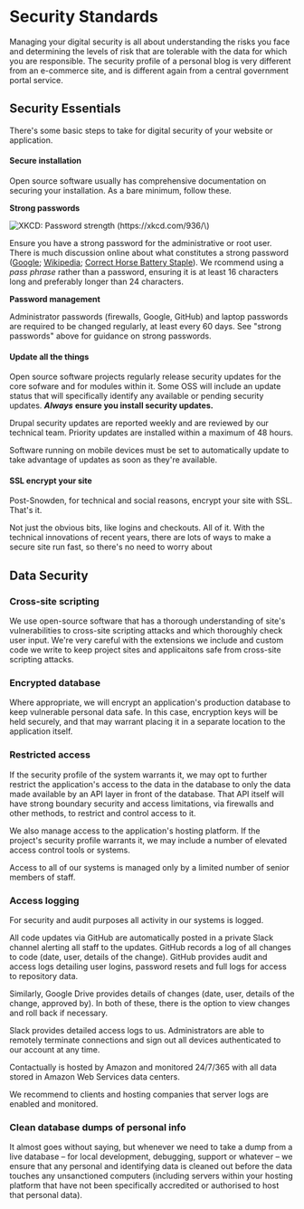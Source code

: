 # Security Standards

Managing your digital security is all about understanding the risks you face and determining the levels of risk that are tolerable with the data for which you are responsible. The security profile of a personal blog is very different from an e-commerce site, and is different again from a central government portal service.

## Security Essentials

There's some basic steps to take for digital security of your website or application.

#### Secure installation

Open source software usually has comprehensive documentation on securing your installation. As a bare minimum, follow these.

**Strong passwords**

![XKCD: Password strength \(https://xkcd.com/936/\)](http://imgs.xkcd.com/comics/password_strength.png)

Ensure you have a strong password for the administrative or root user. There is much discussion online about what constitutes a strong password \([Google](https://support.google.com/accounts/answer/32040?src=soctw); [Wikipedia](https://en.wikipedia.org/wiki/Password_strength); [Correct Horse Battery Staple](http://correcthorsebatterystaple.net/)\). We rcommend using a _pass phrase_ rather than a password, ensuring it is at least 16 characters long and preferably longer than 24 characters.

**Password management**

Administrator passwords \(firewalls, Google, GitHub\) and laptop passwords are required to be changed regularly, at least every 60 days. See "strong passwords" above for guidance on strong passwords.

#### Update all the things

Open source software projects regularly release security updates for the core sofware and for modules within it. Some OSS will include an update status that will specifically identify any available or pending security updates. _**Always**_ **ensure you install security updates.**

Drupal security updates are reported weekly and are reviewed by our technical team. Priority updates are installed within a maximum of 48 hours.

Software running on mobile devices must be set to automatically update to take advantage of updates as soon as they're available.

#### SSL encrypt your site

Post-Snowden, for technical and social reasons, encrypt your site with SSL. That's it.

Not just the obvious bits, like logins and checkouts. All of it. With the technical innovations of recent years, there are lots of ways to make a secure site run fast, so there's no need to worry about

## Data Security

### Cross-site scripting

We use open-source software that has a thorough understanding of site's vulnerabilities to cross-site scripting attacks and which thoroughly check user input. We're very careful with the extensions we include and custom code we write to keep project sites and applicaitons safe from cross-site scripting attacks.

### Encrypted database

Where appropriate, we will encrypt an application's production database to keep vulnerable personal data safe. In this case, encryption keys will be held securely, and that may warrant placing it in a separate location to the application itself.

### Restricted access

If the security profile of the system warrants it, we may opt to further restrict the application's access to the data in the database to only the data made available by an API layer in front of the database. That API itself will have strong boundary security and access limitations, via firewalls and other methods, to restrict and control access to it.

We also manage access to the application's hosting platform. If the project's security profile warrants it, we may include a number of elevated access control tools or systems.

Access to all of our systems is managed only by a limited number of senior members of staff.

### Access logging

For security and audit purposes all activity in our systems is logged.

All code updates via GitHub are automatically posted in a private Slack channel alerting all staff to the updates. GitHub records a log of all changes to code \(date, user, details of the change\). GitHub provides audit and access logs detailing user logins, password resets and full logs for access to repository data.

Similarly, Google Drive provides details of changes \(date, user, details of the change, approved by\). In both of these, there is the option to view changes and roll back if necessary.

Slack provides detailed access logs to us. Administrators are able to remotely terminate connections and sign out all devices authenticated to our account at any time.

Contactually is hosted by Amazon and monitored 24/7/365 with all data stored in Amazon Web Services data centers.

We recommend to clients and hosting companies that server logs are enabled and monitored.

### Clean database dumps of personal info

It almost goes without saying, but whenever we need to take a dump from a live database – for local development, debugging, support or whatever – we ensure that any personal and identifying data is cleaned out before the data touches any unsanctioned computers \(including servers within your hosting platform that have not been specifically accredited or authorised to host that personal data\).

